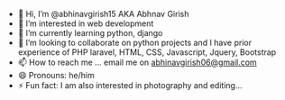 - 👋 Hi, I’m @abhinavgirish15 AKA Abhnav Girish
- 👀 I’m interested in web development
- 🌱 I’m currently learning python, django
- 💞️ I’m looking to collaborate on python projects and I have prior experience of PHP laravel, HTML, CSS, Javascript, Jquery, Bootstrap  
- 📫 How to reach me ... email me on abhinavgirish06@gmail.com
- 😄 Pronouns: he/him
- ⚡ Fun fact: I am also interested in photography and editing...


